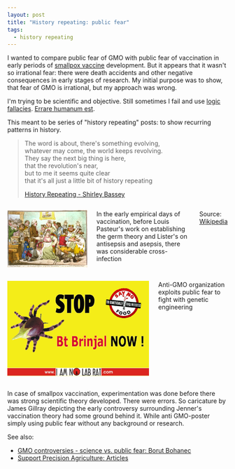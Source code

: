 ```yaml
---
layout: post
title: "History repeating: public fear"
tags:
  - history repeating
---
```


I wanted to compare public fear of GMO with public fear of vaccination in early periods of [smallpox vaccine](https://en.wikipedia.org/wiki/Smallpox_vaccine) development. But it appears that it wasn't so irrational fear: there were death accidents and other negative consequences in early stages of research. My initial purpose was to show, that fear of GMO is irrational, but my approach was wrong.

I'm trying to be scientific and objective. Still sometimes I fail and use [logic fallacies](https://en.wikipedia.org/wiki/List_of_fallacies). [Errare humanum est](https://en.wikipedia.org/wiki/List_of_Latin_phrases_(E)).

This meant to be series of "history repeating" posts: to show recurring patterns in history.

> The word is about, there's something evolving,<br>
whatever may come, the world keeps revolving.<br>
They say the next big thing is here,<br>
that the revolution's near,<br>
but to me it seems quite clear<br>
that it's all just a little bit of history repeating
>
> [History Repeating - Shirley Bassey](https://youtu.be/0WAgPs9To-8)

<div class="row">
  <div class="columns medium-6 large-6">
    <p><img src="/assets/posts/history-repeating-public-fear/smallpox.jpg" alt=""></p>
    <p>In the early empirical days of vaccination, before Louis Pasteur's work on establishing the germ theory and Lister's on antisepsis and asepsis, there was considerable cross-infection</p>
    <p>Source: <a href=https://en.wikipedia.org/wiki/Smallpox_vaccine>Wikipedia</a></p>
  </div>
  <div class="columns medium-6 large-6">
    <p><img src="/assets/posts/history-repeating-public-fear/stop-bt-brinjal.jpg" alt=""></p>
    <p>Anti-GMO organization exploits public fear to fight with genetic engineering</p>
  </div>
</div>

In case of smallpox vaccination, experimentation was done before there was strong scientific theory developed. There were errors. So caricature by James Gillray depicting the early controversy surrounding Jenner's vaccination theory had some ground behind it. While anti GMO-poster simply using public fear without any background or research.

See also:

- [GMO controversies - science vs. public fear: Borut Bohanec](https://www.youtube.com/watch?v=mz4_TwdaYeI)
- [Support Precision Agriculture: Articles](http://supportprecisionagriculture.org/related-articles_rjr.html)
